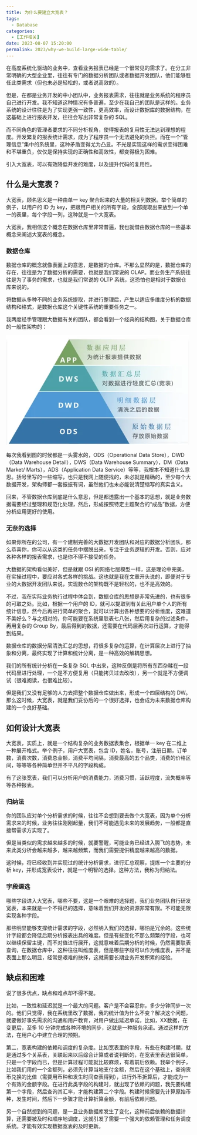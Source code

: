 ```yaml
---
title: 为什么要建立大宽表？
tags:
  - Database
categories:
  - [工作相关]
date: 2023-08-07 15:20:00
permalink: 2023/why-we-build-large-wide-table/
---
```


在高度系统化驱动的业务中，查看业务报表已经是一个很常见的需求了。在分工非常明确的大型企业里，往往有专门的数据分析团队或者数据开发团队，他们能够胜任此类需求（但也未必是轻松的，或者说高效的）。

但是，在都是业务开发的中小团队中，业务报表需求，往往就是业务系统的程序员自己进行开发。我不知道这种情况有多普遍，至少在我自己的团队是这样的。业务系统的设计往往是为了实现更强一致性，更高效率，而设计数据库的数据结构，在这基础上进行报表开发，往往会写出非常复杂的 SQL。

而不同角色的管理者要求的不同分析视角，使得报表的复用性无法达到理想的程度。开发繁复的报表统计需求，成为了程序员一个无法避免的负担。而在一个“管理信息”集中的系统里，这种矛盾变得尤为凸显。不光是实现这样的需求变得困难和不堪重负，仅仅是保持实现的正确性和高效性，都变得极为困难。

引入大宽表，可以有效降低开发的难度，以及提升代码的复用性。

<!--more-->

## 什么是大宽表？

大宽表，顾名思义是一种由单一 key 聚合起来的大量的相关列数据。举个简单的例子，以用户的 ID 为 key，把跟用户相关的所有字段，全部提取出来放到一个单一的表里，每个字段一列，这种就是一个大宽表。

大宽表，我相信这个概念在数据仓库里非常普遍，我也就借由数据仓库的一些基本概念来阐述大宽表的概念。
### 数据仓库

数据仓库的概念就像表面上的意思，是数据的仓库。不那么显然的是，数据仓库的存在，往往是为了数据分析的需要，也就是我们常说的 OLAP。而业务生产系统往往是为了事务的需求，也就是我们常说的 OLTP 系统，这恐怕也是相对于数据仓库来说的。

将数据从多种不同的业务系统提取，并进行整理后，产生以适应多维度分析的数据结构和格式，是数据仓库这个关键性系统的重要任务之一。

我两度经手管理跟大数据有关的团队，都会看到一个经典的结构图，关于数据仓库的一般性架构的：

![](../../images/2023/08/0908b-datawarehouse-architecture.png)

每次我看到图的时候都是一头雾水的，ODS（Operational Data Store），DWD（Data Warehouse Detail），DWS（Data Warehouse Summary），DM（Data Market/ Marts），ADS（Application Data Service）等等，我根本不知道什么意思。括号里写的一些缩写，也只是我网上随便找的，未必就是精确的，至少每个大数据开发，架构师都一套振振有词，虽然他们也未必能说清楚缩写的真实含义。

回来，不管数据仓库到底是什么意思，但是都透露出一个基本的思想，就是业务数据需要经过整理和规范化处理，然后，形成按照特定主题聚合的“成品”数据，方便分析应用更好的使用。
### 无奈的选择

如果你所在的公司，有一个建制完善的大数据开发团队和对应的数据分析团队，那么恭喜你，你可以从这类的任务中摆脱出来，专注于业务逻辑的开发。否则，应对各种各样的报表需求，也是你不得不接受的任务。

大数据的架构看似美好，但是就跟 OSI 的网络七层模型一样，这是理论中完美，在实操过程中，要应对各式各样的挑战。这也就是我在文章开头说的，即便对于专业的大数据开发团队来说，实现数仓的架构既不是轻松的，也不是高效的。

不过，我在实际业务执行过程中体会到，数据仓库的思想是非常先进的，也有很多的可取之处。比如，根据一个用户的 ID，就可以提取到有关此用户单个人的所有统计信息，然今后再进行简单的聚合，就可以计算出各种想要的分析维度，这难道不美好么？与之相对的，你可能要在系统里联表七八张，然后用复杂的过滤条件，再用复杂的 Group By，最后得到的数据，还需要在代码层再次进行运算，才能得到结果。

数据仓库的数据分层清洗汇总的思想，将很多复杂的运算，在计算层次上进行了抽象和分离，最终实现了计算和统计分离，是一种高效的解耦思想。

我们的所有统计分析在一条复杂 SQL 中出来，这种反倒是将所有东西杂糅在一段代码里进行处理，一个是不方便复用（只能拷贝过去改改），另一个就是不方便调试（很难阅读，也很难比较）。

但是我们又没有足够的人力去把整个数据仓库做出来，形成一个四层结构的 DW。那么这时候，大宽表，就是我们妥协后的一个很好选择，也会成为未来数据仓库构建的一个良好基础。

## 如何设计大宽表

大宽表，实质上，就是一个结构复杂的业务数据表集合，根据单一 key 在二维上一种展开格式。举个例子，用户大宽表，包含 ID，姓名，账号，注册日期，订单数，消费次数，消费总金额，消费平均间隔，消费最高的五个品类，消费的价格区间，等等等各种简单但并不平凡的字段构成。

有了这张宽表，我们可以分析用户的消费能力，消费习惯，活跃程度，流失概率等等各种报表。

### 归纳法

你的团队应对单个分析需求的时候，往往不会想到要去做个大宽表，因为单个分析需求来的时候，业务往往刚刚起量，我们不可能遇见未来的发展趋势，一般都是直接帮需求方实现了。

但是当类似的需求越来越多的时候，就要警醒，可能业务已经进入腾飞的态势，未来此类分析会越来越多，越来越频繁，而我们需要提供精度越来越高的数据。

这时候，将已经收到并实现过的统计分析需求，进行汇总观察，提炼一个主要的分析 key，并形成宽表设计，就是一个明智的选择。这种方法，我称为归纳法。

### 字段遴选

哪些字段进入大宽表，哪些不要，这是一个艰难的选择题，我们业务团队自行研发宽表，本来就是一个不得已的选择，意味着我们开发的资源非常有限。不可能无限实现各种字段。

那些明显能够支撑统计需求的字段，必然纳入我们的选择，哪怕是冗余的。这些统计字段都会降低后期分析报表出具的难度。但是有些变化不那么频繁的字段，也可以继续保留主键，而不对值进行展开，这就意味着后期分析的时候，仍然需要联表查询，在数据仓库中，这种往往叫维度表，但是哪些字段可以作为维度表，并不是表面上那么明显，经常是艰难的抉择，这就需要长期业务开发积累的经验。

## 缺点和困难

说了很多优点，缺点和难点却不得不提。

比如，一致性和延迟就是一个最大的问题。客户是不会容忍你，多少分钟同步一次的。他们只觉得，我在系统里改了数据，我的统计值为什么不变？解决这个问题，就要做好事先需求的沟通和用户教育，对用户做出延迟承诺，比如，XX数据，在变更后，至多 10 分钟完成各种环境的同步，这就是一种服务承诺。通过这样的方法，在用户心中建立合理的预期。

第二，宽表构建的依赖和调度的复杂度。比如宽表里的字段，有些在构建时期，就是通过多个关系表，关联起来以后综合计算或者说判断的，在宽表里表达很简单，只是一个字段而已，但是计算过程可能就比较麻烦，有着前后依赖。我举个例子，比如我们用的一个金额列，必须先计算当地支付金额，然后在这个基础上，查询货币兑换的比值（需要用币种和发生时间查表得到），进行外币折算后，才能成为一个有效的金额字段。在进行此类字段的构建时，就出现了依赖的问题，我先要构建第一个字段，然后查询其汇率，才能构建第二个字段。构建时候需要先计算原始币种，发生时间，然后下一步骤才能计算折算金额，有前后依赖问题。

另一个自然想到的问题，是一旦业务数据库发生了变化，这种前后依赖的数据计算，还需要被及时和顺序地调度，这就引发了需要一个强大的依赖管理和任务调度系统。才能有效实现数据宽表的及时更新。



